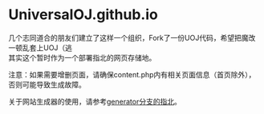 # UniversalOJ.github.io
几个志同道合的朋友们建立了这样一个组织，Fork了一份UOJ代码，希望把魔改一顿乱套上UOJ（逃  
其实这个暂时作为一个部署指北的网页存储地。

注意：如果需要增删页面，请确保content.php内有相关页面信息（首页除外），否则可能导致生成故障。

关于网站生成器的使用，请参考[generator分支的指北](https://github.com/UniversalOJ/UniversalOJ.github.io/blob/generator/README.md)。


